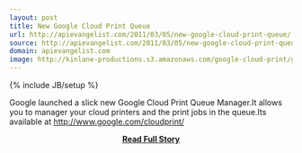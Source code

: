 ```yaml
---
layout: post
title: New Google Cloud Print Queue
url: http://apievangelist.com/2011/03/05/new-google-cloud-print-queue/
source: http://apievangelist.com/2011/03/05/new-google-cloud-print-queue/
domain: apievangelist.com
image: http://kinlane-productions.s3.amazonaws.com/google-cloud-print/google-cloud-print-queue-1.png
---
```

{% include JB/setup %}<p>Google launched a slick new Google Cloud Print Queue Manager.It allows you to manager your cloud printers and the print jobs in the queue.Its available at http://www.google.com/cloudprint/</p>
<center><p><a href="http://apievangelist.com/2011/03/05/new-google-cloud-print-queue/" style='padding:25px; font-sze:18px; font-weight: bold;'>Read Full Story</a></p></center>

